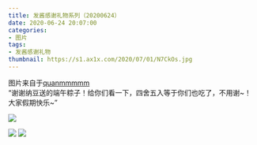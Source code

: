 ```yaml
---
title: 发酱感谢礼物系列（20200624）
date: 2020-06-24 20:07:00
categories:
- 图片
tags:
- 发酱感谢礼物
thumbnail: https://s1.ax1x.com/2020/07/01/N7CkOs.jpg
---
```


图片来自于<a href="https://weibo.com/p/1005051720171447" target="_blank">quanmmmmm</a><br/>“谢谢纳豆送的端午粽子！给你们看一下，四舍五入等于你们也吃了，不用谢~！大家假期快乐~”

<!-- 下列图片中，第一张为 thumbnail 图。 -->

![](https://s1.ax1x.com/2020/07/01/N7CkOs.jpg)

<!--more-->

![](https://s1.ax1x.com/2020/07/01/N7CVwq.jpg)
![](https://s1.ax1x.com/2020/07/01/N7CEmn.jpg)